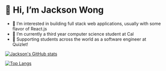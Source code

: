 # 👋 Hi, I’m Jackson Wong
- 👀 I’m interested in building full stack web applications, usually with some flavor of React.js
- 🌱 I’m currently a third year computer science student at Cal
- 🏫 Supporting students across the world as a software engineer at Quizlet!

<!---
wongjt22/wongjt22 is a ✨ special ✨ repository because its `README.md` (this file) appears on your GitHub profile.
You can click the Preview link to take a look at your changes.
--->
[![Jackson's GitHub stats](https://github-readme-stats.vercel.app/api?username=wongjt22)](https://github.com/wongjt22/github-readme-stats)

[![Top Langs](https://github-readme-stats.vercel.app/api/top-langs/?username=wongjt22&layout=compact)](https://github.com/wongjt22/github-readme-stats)

